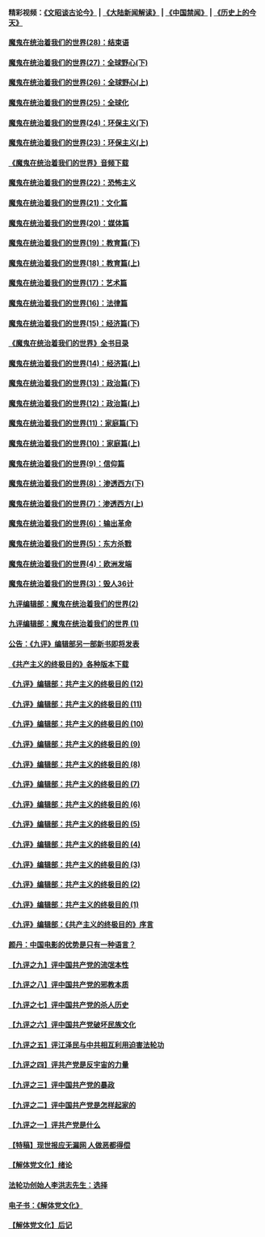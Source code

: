 #### 精彩视频：[《文昭谈古论今》](https://github.com/gfw-breaker/wenzhao/blob/master/README.md?t=01180631) | [《大陆新闻解读》](https://github.com/gfw-breaker/ntdtv-comedy/blob/master/README.md?t=01180631) | [《中国禁闻》](https://github.com/gfw-breaker/ntdtv-news/blob/master/README.md?t=01180631) | [《历史上的今天》](https://github.com/gfw-breaker/today-in-history/blob/master/README.md?t=01180631) 

#### [魔鬼在统治着我们的世界(28)：结束语](../pages/nsc422/n10936246.md?t=01180631) 

#### [魔鬼在统治着我们的世界(27)：全球野心(下)](../pages/nsc422/n10928319.md?t=01180631) 

#### [魔鬼在统治着我们的世界(26)：全球野心(上)](../pages/nsc422/n10900318.md?t=01180631) 

#### [魔鬼在统治着我们的世界(25)：全球化](../pages/nsc422/n10788205.md?t=01180631) 

#### [魔鬼在统治着我们的世界(24)：环保主义(下)](../pages/nsc422/n10695307.md?t=01180631) 

#### [魔鬼在统治着我们的世界(23)：环保主义(上)](../pages/nsc422/n10688613.md?t=01180631) 

#### [《魔鬼在统治着我们的世界》音频下载](../pages/nsc422/n10635553.md?t=01180631) 

#### [魔鬼在统治着我们的世界(22)：恐怖主义](../pages/nsc422/n10614727.md?t=01180631) 

#### [魔鬼在统治着我们的世界(21)：文化篇](../pages/nsc422/n10597706.md?t=01180631) 

#### [魔鬼在统治着我们的世界(20)：媒体篇](../pages/nsc422/n10586579.md?t=01180631) 

#### [魔鬼在统治着我们的世界(19)：教育篇(下)](../pages/nsc422/n10564808.md?t=01180631) 

#### [魔鬼在统治着我们的世界(18)：教育篇(上)](../pages/nsc422/n10526970.md?t=01180631) 

#### [魔鬼在统治着我们的世界(17)：艺术篇](../pages/nsc422/n10499093.md?t=01180631) 

#### [魔鬼在统治着我们的世界(16)：法律篇](../pages/nsc422/n10485969.md?t=01180631) 

#### [魔鬼在统治着我们的世界(15)：经济篇(下)](../pages/nsc422/n10469975.md?t=01180631) 

#### [《魔鬼在统治着我们的世界》全书目录](../pages/nsc422/n10464261.md?t=01180631) 

#### [魔鬼在统治着我们的世界(14)：经济篇(上)](../pages/nsc422/n10457370.md?t=01180631) 

#### [魔鬼在统治着我们的世界(13)：政治篇(下)](../pages/nsc422/n10448270.md?t=01180631) 

#### [魔鬼在统治着我们的世界(12)：政治篇(上)](../pages/nsc422/n10444576.md?t=01180631) 

#### [魔鬼在统治着我们的世界(11)：家庭篇(下)](../pages/nsc422/n10440961.md?t=01180631) 

#### [魔鬼在统治着我们的世界(10)：家庭篇(上)](../pages/nsc422/n10435448.md?t=01180631) 

#### [魔鬼在统治着我们的世界(9)：信仰篇](../pages/nsc422/n10432159.md?t=01180631) 

#### [魔鬼在统治着我们的世界(8)：渗透西方(下)](../pages/nsc422/n10429603.md?t=01180631) 

#### [魔鬼在统治着我们的世界(7)：渗透西方(上)](../pages/nsc422/n10426013.md?t=01180631) 

#### [魔鬼在统治着我们的世界(6)：输出革命](../pages/nsc422/n10421536.md?t=01180631) 

#### [魔鬼在统治着我们的世界(5)：东方杀戮](../pages/nsc422/n10417707.md?t=01180631) 

#### [魔鬼在统治着我们的世界(4)：欧洲发端](../pages/nsc422/n10414890.md?t=01180631) 

#### [魔鬼在统治着我们的世界(3)：毁人36计](../pages/nsc422/n10411583.md?t=01180631) 

#### [九评编辑部：魔鬼在统治着我们的世界(2)](../pages/nsc422/n10410036.md?t=01180631) 

#### [九评编辑部：魔鬼在统治着我们的世界 (1)](../pages/nsc422/n10406825.md?t=01180631) 

#### [公告：《九评》编辑部另一部新书即将发表](../pages/nsc422/n10405104.md?t=01180631) 

#### [《共产主义的终极目的》各种版本下载](../pages/nsc422/n10022138.md?t=01180631) 

#### [《九评》编辑部：共产主义的终极目的 (12)](../pages/nsc422/n9933272.md?t=01180631) 

#### [《九评》编辑部：共产主义的终极目的 (11)](../pages/nsc422/n9924973.md?t=01180631) 

#### [《九评》编辑部：共产主义的终极目的 (10)](../pages/nsc422/n9920883.md?t=01180631) 

#### [《九评》编辑部：共产主义的终极目的 (9)](../pages/nsc422/n9916363.md?t=01180631) 

#### [《九评》编辑部：共产主义的终极目的 (8)](../pages/nsc422/n9912488.md?t=01180631) 

#### [《九评》编辑部：共产主义的终极目的 (7)](../pages/nsc422/n9901176.md?t=01180631) 

#### [《九评》编辑部：共产主义的终极目的 (6)](../pages/nsc422/n9899359.md?t=01180631) 

#### [《九评》编辑部：共产主义的终极目的 (5)](../pages/nsc422/n9893174.md?t=01180631) 

#### [《九评》编辑部：共产主义的终极目的 (4)](../pages/nsc422/n9891246.md?t=01180631) 

#### [《九评》编辑部：共产主义的终极目的 (3)](../pages/nsc422/n9879879.md?t=01180631) 

#### [《九评》编辑部：共产主义的终极目的 (2)](../pages/nsc422/n9876205.md?t=01180631) 

#### [《九评》编辑部：共产主义的终极目的 (1)](../pages/nsc422/n9865857.md?t=01180631) 

#### [《九评》编辑部：《共产主义的终极目的》序言](../pages/nsc422/n9862666.md?t=01180631) 

#### [颜丹：中国电影的优势是只有一种语言？](../pages/nsc422/n9583062.md?t=01180631) 

#### [【九评之九】评中国共产党的流氓本性](../pages/nsc422/n737542.md?t=01180631) 

#### [【九评之八】评中国共产党的邪教本质](../pages/nsc422/n735942.md?t=01180631) 

#### [【九评之七】评中国共产党的杀人历史](../pages/nsc422/n733806.md?t=01180631) 

#### [【九评之六】评中国共产党破坏民族文化](../pages/nsc422/n731667.md?t=01180631) 

#### [【九评之五】评江泽民与中共相互利用迫害法轮功](../pages/nsc422/n730058.md?t=01180631) 

#### [【九评之四】评共产党是反宇宙的力量](../pages/nsc422/n727814.md?t=01180631) 

#### [【九评之三】评中国共产党的暴政](../pages/nsc422/n725597.md?t=01180631) 

#### [【九评之二】评中国共产党是怎样起家的](../pages/nsc422/n723946.md?t=01180631) 

#### [【九评之一】评共产党是什么](../pages/nsc422/n722529.md?t=01180631) 

#### [【特稿】现世报应无漏网 人做恶都得偿](../pages/nsc422/n4215167.md?t=01180631) 

#### [【解体党文化】绪论](../pages/nsc422/n1449356.md?t=01180631) 

#### [法轮功创始人李洪志先生：选择](../pages/nsc422/n3580738.md?t=01180631) 

#### [电子书：《解体党文化》](../pages/nsc422/n1573484.md?t=01180631) 

#### [【解体党文化】后记](../pages/nsc422/n1531999.md?t=01180631) 

